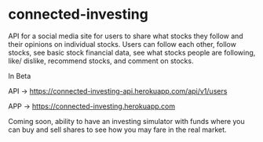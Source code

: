 # connected-investing
API for a social media site for users to share what stocks they follow and their opinions on individual stocks.  Users can follow each other, follow stocks, see basic stock financial data, see what stocks people are following, like/ dislike, recommend stocks, and comment on stocks.

In Beta

API -> https://connected-investing-api.herokuapp.com/api/v1/users

APP -> https://connected-investing.herokuapp.com

Coming soon, ability to have an investing simulator with funds where you can buy and sell shares to see how you may fare in the real market.
